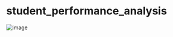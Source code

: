 # student_performance_analysis

![image](https://img.freepik.com/free-vector/happy-diverse-students-celebrating-graduation-from-school_74855-5853.jpg)
